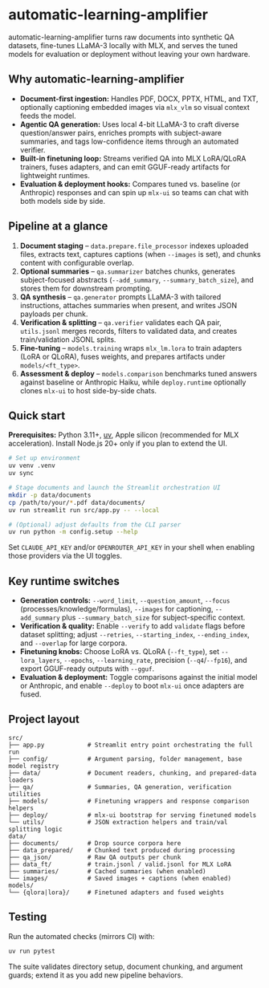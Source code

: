 # automatic-learning-amplifier
automatic-learning-amplifier turns raw documents into synthetic QA datasets, fine-tunes LLaMA-3 locally with MLX, and serves the tuned models for evaluation or deployment without leaving your own hardware.

## Why automatic-learning-amplifier
- **Document-first ingestion:** Handles PDF, DOCX, PPTX, HTML, and TXT, optionally captioning embedded images via `mlx_vlm` so visual context feeds the model.
- **Agentic QA generation:** Uses local 4-bit LLaMA-3 to craft diverse question/answer pairs, enriches prompts with subject-aware summaries, and tags low-confidence items through an automated verifier.
- **Built-in finetuning loop:** Streams verified QA into MLX LoRA/QLoRA trainers, fuses adapters, and can emit GGUF-ready artifacts for lightweight runtimes.
- **Evaluation & deployment hooks:** Compares tuned vs. baseline (or Anthropic) responses and can spin up `mlx-ui` so teams can chat with both models side by side.

## Pipeline at a glance
1. **Document staging** – `data.prepare.file_processor` indexes uploaded files, extracts text, captures captions (when `--images` is set), and chunks content with configurable overlap.
2. **Optional summaries** – `qa.summarizer` batches chunks, generates subject-focused abstracts (`--add_summary`, `--summary_batch_size`), and stores them for downstream prompting.
3. **QA synthesis** – `qa.generator` prompts LLaMA-3 with tailored instructions, attaches summaries when present, and writes JSON payloads per chunk.
4. **Verification & splitting** – `qa.verifier` validates each QA pair, `utils.jsonl` merges records, filters to validated data, and creates train/validation JSONL splits.
5. **Fine-tuning** – `models.training` wraps `mlx_lm.lora` to train adapters (LoRA or QLoRA), fuses weights, and prepares artifacts under `models/<ft_type>`.
6. **Assessment & deploy** – `models.comparison` benchmarks tuned answers against baseline or Anthropic Haiku, while `deploy.runtime` optionally clones `mlx-ui` to host side-by-side chats.

## Quick start
**Prerequisites:** Python 3.11+, [uv](https://docs.astral.sh/uv/), Apple silicon (recommended for MLX acceleration). Install Node.js 20+ only if you plan to extend the UI.

```bash
# Set up environment
uv venv .venv
uv sync

# Stage documents and launch the Streamlit orchestration UI
mkdir -p data/documents
cp /path/to/your/*.pdf data/documents/
uv run streamlit run src/app.py -- --local

# (Optional) adjust defaults from the CLI parser
uv run python -m config.setup --help
```

Set `CLAUDE_API_KEY` and/or `OPENROUTER_API_KEY` in your shell when enabling those providers via the UI toggles.

## Key runtime switches
- **Generation controls:** `--word_limit`, `--question_amount`, `--focus` (processes/knowledge/formulas), `--images` for captioning, `--add_summary` plus `--summary_batch_size` for subject-specific context.
- **Verification & quality:** Enable `--verify` to add `validate` flags before dataset splitting; adjust `--retries`, `--starting_index`, `--ending_index`, and `--overlap` for large corpora.
- **Finetuning knobs:** Choose LoRA vs. QLoRA (`--ft_type`), set `--lora_layers`, `--epochs`, `--learning_rate`, precision (`--q4`/`--fp16`), and export GGUF-ready outputs with `--gguf`.
- **Evaluation & deployment:** Toggle comparisons against the initial model or Anthropic, and enable `--deploy` to boot `mlx-ui` once adapters are fused.

## Project layout
```
src/
├── app.py            # Streamlit entry point orchestrating the full run
├── config/           # Argument parsing, folder management, base model registry
├── data/             # Document readers, chunking, and prepared-data loaders
├── qa/               # Summaries, QA generation, verification utilities
├── models/           # Finetuning wrappers and response comparison helpers
├── deploy/           # mlx-ui bootstrap for serving finetuned models
└── utils/            # JSON extraction helpers and train/val splitting logic
data/
├── documents/        # Drop source corpora here
├── data_prepared/    # Chunked text produced during processing
├── qa_json/          # Raw QA outputs per chunk
├── data_ft/          # train.jsonl / valid.jsonl for MLX LoRA
├── summaries/        # Cached summaries (when enabled)
└── images/           # Saved images + captions (when enabled)
models/
└── {qlora|lora}/     # Finetuned adapters and fused weights
```

## Testing
Run the automated checks (mirrors CI) with:

```bash
uv run pytest
```

The suite validates directory setup, document chunking, and argument guards; extend it as you add new pipeline behaviors.
